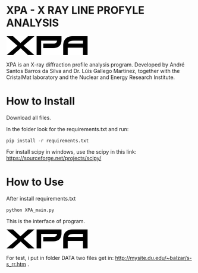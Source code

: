 # XPA - X RAY LINE PROFYLE ANALYSIS
![Screenshot](xirod.regular.png)



XPA is an X-ray diffraction profile analysis program. Developed by André Santos Barros da Silva and Dr. Lúis Gallego Martinez, together with the CristalMat laboratory and the Nuclear and Energy Research Institute.

# How to Install

Download all files.

In the folder look for the requirements.txt and run: 
```
pip install -r requirements.txt
```
For install scipy in windows, use the scipy in this link: https://sourceforge.net/projects/scipy/

# How to Use
After install requirements.txt 

```
python XPA_main.py
```
This is the interface of program.

![Screenshot](xirod.regular.png)

For test, i put in folder DATA two files get in: http://mysite.du.edu/~balzar/s-s_rr.htm . 
